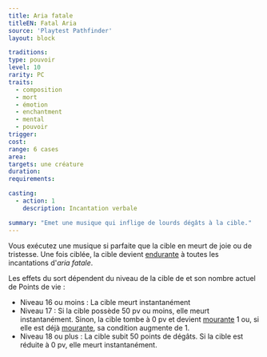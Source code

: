 ```yaml
---
title: Aria fatale
titleEN: Fatal Aria
source: 'Playtest Pathfinder'
layout: block

traditions:
type: pouvoir
level: 10
rarity: PC
traits:
  - composition
  - mort
  - émotion
  - enchantment
  - mental
  - pouvoir
trigger: 
cost: 
range: 6 cases
area: 
targets: une créature
duration: 
requirements: 

casting:
  - action: 1
    description: Incantation verbale

summary: "Emet une musique qui inflige de lourds dégâts à la cible."
---
```

Vous exécutez une musique si parfaite que la cible en meurt de joie ou de tristesse. Une fois ciblée, la cible devient [endurante](/ch9-jouer-à-pathfinder/conditions.html#endurant) à toutes les incantations d'*aria fatale*.

Les effets du sort dépendent du niveau de la cible de et son nombre actuel de Points de vie :
* Niveau 16 ou moins : La cible meurt instantanément
* Niveau 17 : Si la cible possède 50 pv ou moins, elle meurt instantanément. Sinon, la cible tombe à 0 pv et devient [mourante](/conditions/mourant.html) 1 ou, si elle est déjà [mourante](/conditions/mourant.html), sa condition augmente de 1.
* Niveau 18 ou plus : La cible subit 50 points de dégâts. Si la cible est réduite à 0 pv, elle meurt instantanément.
